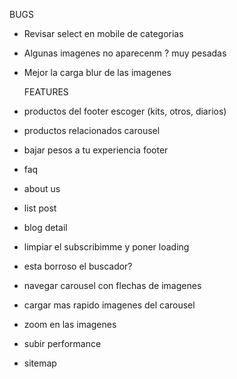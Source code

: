 BUGS

- Revisar select en mobile de categorias
- Algunas imagenes no aparecenm ? muy pesadas
- Mejor la carga blur de las imagenes

  FEATURES

- productos del footer escoger (kits, otros, diarios)
- productos relacionados carousel
- bajar pesos a tu experiencia footer
- faq
- about us
- list post
- blog detail
- limpiar el subscribimme y poner loading
- esta borroso el buscador?
- navegar carousel con flechas de imagenes
- cargar mas rapido imagenes del carousel
- zoom en las imagenes
- subir performance
- sitemap
